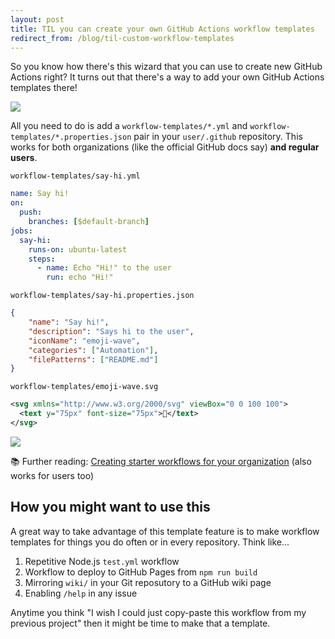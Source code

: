 ```yaml
---
layout: post
title: TIL you can create your own GitHub Actions workflow templates
redirect_from: /blog/til-custom-workflow-templates
---
```


So you know how there's this wizard that you can use to create new GitHub Actions right? It turns out that there's a way to add your own GitHub Actions templates there!

![](https://dev-to-uploads.s3.amazonaws.com/uploads/articles/8b5nq9k0clxy44ay2m8w.png)

All you need to do is add a `workflow-templates/*.yml` and `workflow-templates/*.properties.json` pair in your `user/.github` repository. This works for both organizations (like the official GitHub docs say) **and regular users**.

<div><code>workflow-templates/say-hi.yml</code></div>

```yml
name: Say hi!
on:
  push:
    branches: [$default-branch]
jobs:
  say-hi:
    runs-on: ubuntu-latest
    steps:
      - name: Echo "Hi!" to the user
        run: echo "Hi!"
```

<div><code>workflow-templates/say-hi.properties.json</code></div>

```json
{
    "name": "Say hi!",
    "description": "Says hi to the user",
    "iconName": "emoji-wave",
    "categories": ["Automation"],
    "filePatterns": ["README.md"]
}
```

<div><code>workflow-templates/emoji-wave.svg</code></div>

```svg
<svg xmlns="http://www.w3.org/2000/svg" viewBox="0 0 100 100">
  <text y="75px" font-size="75px">👋</text>
</svg>
```

![](https://dev-to-uploads.s3.amazonaws.com/uploads/articles/hiy2s2mmgqetkoivj2oh.png)

📚 Further reading: [Creating starter workflows for your organization](https://docs.github.com/en/actions/using-workflows/creating-starter-workflows-for-your-organization) (also works for users too)

## How you might want to use this

A great way to take advantage of this template feature is to make workflow templates for things you do often or in every repository. Think like...

1. Repetitive Node.js `test.yml` workflow
2. Workflow to deploy to GitHub Pages from `npm run build`
3. Mirroring `wiki/` in your Git reposutory to a GitHub wiki page
4. Enabling `/help` in any issue

Anytime you think "I wish I could just copy-paste this workflow from my previous project" then it might be time to make that a template.
